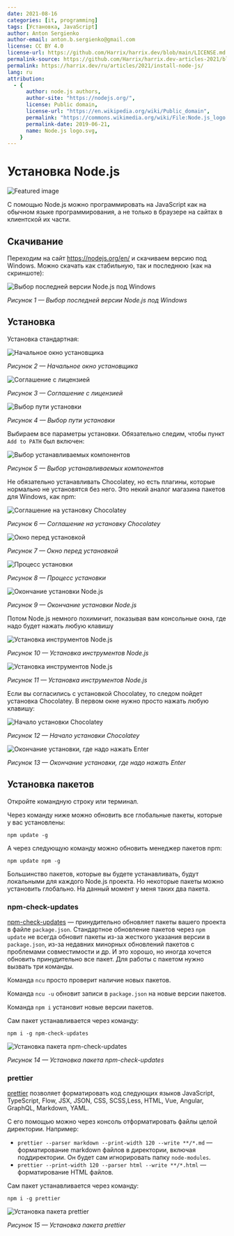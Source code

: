 ```yaml
---
date: 2021-08-16
categories: [it, programming]
tags: [Установка, JavaScript]
author: Anton Sergienko
author-email: anton.b.sergienko@gmail.com
license: CC BY 4.0
license-url: https://github.com/Harrix/harrix.dev/blob/main/LICENSE.md
permalink-source: https://github.com/Harrix/harrix.dev-articles-2021/blob/main/install-node-js/install-node-js.md
permalink: https://harrix.dev/ru/articles/2021/install-node-js/
lang: ru
attribution:
  - {
      author: node.js authors,
      author-site: "https://nodejs.org/",
      license: Public domain,
      license-url: "https://en.wikipedia.org/wiki/Public_domain",
      permalink: "https://commons.wikimedia.org/wiki/File:Node.js_logo.svg",
      permalink-date: 2019-06-21,
      name: Node.js logo.svg,
    }
---
```


# Установка Node.js

![Featured image](featured-image.svg)

С помощью Node.js можно программировать на JavaScript как на обычном языке программирования, а не только в браузере на сайтах в клиентской их части.

## Скачивание

Переходим на сайт <https://nodejs.org/en/> и скачиваем версию под Windows. Можно скачать как стабильную, так и последнюю (как на скриншоте):

![Выбор последней версии Node.js под Windows](img/download.png)

_Рисунок 1 — Выбор последней версии Node.js под Windows_

## Установка

Установка стандартная:

![Начальное окно установщика](img/install_01.png)

_Рисунок 2 — Начальное окно установщика_

![Соглашение с лицензией](img/install_02.png)

_Рисунок 3 — Соглашение с лицензией_

![Выбор пути установки](img/install_03.png)

_Рисунок 4 — Выбор пути установки_

Выбираем все параметры установки. Обязательно следим, чтобы пункт `Add to PATH` был включен:

![Выбор устанавливаемых компонентов](img/install_04.png)

_Рисунок 5 — Выбор устанавливаемых компонентов_

Не обязательно устанавливать Chocolatey, но есть плагины, которые нормально не установятся без него. Это некий аналог магазина пакетов для Windows, как npm:

![Соглашение на установку Chocolatey](img/install_05.png)

_Рисунок 6 — Соглашение на установку Chocolatey_

![Окно перед установкой](img/install_06.png)

_Рисунок 7 — Окно перед установкой_

![Процесс установки](img/install_07.png)

_Рисунок 8 — Процесс установки_

![Окончание установки Node.js](img/install_08.png)

_Рисунок 9 — Окончание установки Node.js_

Потом Node.js немного похимичит, показывая вам консольные окна, где надо будет нажать любую клавишу

![Установка инструментов Node.js](img/install_09.png)

_Рисунок 10 — Установка инструментов Node.js_

![Установка инструментов Node.js](img/install_10.png)

_Рисунок 11 — Установка инструментов Node.js_

Если вы согласились с установкой Chocolatey, то следом пойдет установка Chocolatey. В первом окне нужно просто нажать любую клавишу:

![Начало установки Chocolatey](img/install_11.png)

_Рисунок 12 — Начало установки Chocolatey_

![Окончание установки, где надо нажать Enter](img/install_12.png)

_Рисунок 13 — Окончание установки, где надо нажать Enter_

## Установка пакетов

Откройте командную строку или терминал.

Через команду ниже можно обновить все глобальные пакеты, которые у вас установлены:

```shell
npm update -g
```

А через следующую команду можно обновить менеджер пакетов npm:

```shell
npm update npm -g
```

Большинство пакетов, которые вы будете устанавливать, будут локальными для каждого Node.js проекта. Но некоторые пакеты можно установить глобально. На данный момент у меня таких два пакета.

### npm-check-updates

[npm-check-updates](https://www.npmjs.com/package/npm-check-updates) — принудительно обновляет пакеты вашего проекта в файле `package.json`. Стандартное обновление пакетов через `npm update` не всегда обновит пакеты из-за жесткого указания версии в `package.json`, из-за недавних минорных обновлений пакетов с проблемами совместимости и др. И это хорошо, но иногда хочется обновить принудительно все пакет. Для работы с пакетом нужно вызвать три команды.

Команда `ncu` просто проверит наличие новых пакетов.

Команда `ncu -u` обновит записи в `package.json` на новые версии пакетов.

Команда `npm i` установит новые версии пакетов.

Сам пакет устанавливается через команду:

```shell
npm i -g npm-check-updates
```

![Установка пакета npm-check-updates](img/install_13.png)

_Рисунок 14 — Установка пакета npm-check-updates_

### prettier

[prettier](https://www.npmjs.com/package/prettier) позволяет форматировать код следующих языков JavaScript, TypeScript, Flow, JSX, JSON, CSS, SCSS,Less, HTML, Vue, Angular, GraphQL, Markdown, YAML.

С его помощью можно через консоль отформатировать файлы целой директории. Например:

- `prettier --parser markdown --print-width 120 --write **/*.md` — форматирование markdown файлов в директории, включая поддиректории. Он будет сам игнорировать папку `node-modules`.
- `prettier --print-width 120 --parser html --write **/*.html` — форматирование HTML файлов.

Сам пакет устанавливается через команду:

```shell
npm i -g prettier
```

![Установка пакета prettier](img/install_14.png)

_Рисунок 15 — Установка пакета prettier_
